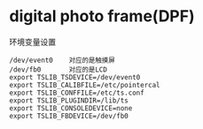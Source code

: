 # digital photo frame(DPF)

环境变量设置

	/dev/event0    对应的是触摸屏
	/dev/fb0	   对应的是LCD
	export TSLIB_TSDEVICE=/dev/event0
	export TSLIB_CALIBFILE=/etc/pointercal
	export TSLIB_CONFFILE=/etc/ts.conf
	export TSLIB_PLUGINDIR=/lib/ts
	export TSLIB_CONSOLEDEVICE=none
	export TSLIB_FBDEVICE=/dev/fb0
